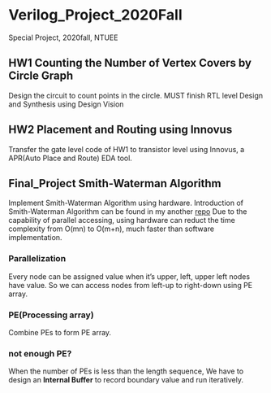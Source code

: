 # Verilog_Project_2020Fall #
Special Project, 2020fall, NTUEE

## HW1 Counting the Number of Vertex Covers by Circle Graph ##
Design the circuit to count points in the circle. MUST finish RTL level Design and Synthesis using Design Vision

## HW2 Placement and Routing using Innovus ##
Transfer the gate level code of HW1 to transistor level using Innovus, a APR(Auto Place and Route) EDA tool.

## Final_Project Smith-Waterman Algorithm ##
Implement Smith-Waterman Algorithm using hardware. Introduction of Smith-Waterman Algorithm can be found in my another [repo](https://github.com/FlyingFrank515/SmithWaterman_algorithm)
Due to the capability of parallel accessing, using hardware can reduct the time complexity from O(mn) to O(m+n), much faster than software implementation.

### Parallelization ###
Every node can be assigned value when it’s upper, left, upper left nodes have value. So we can access nodes from left-up to right-down using PE array.

### PE(Processing array) ###
Combine PEs to form PE array.

### not enough PE? ###
When the number of PEs is less than the length sequence, We have to design an **Internal Buffer** to record boundary value and run iteratively. 
